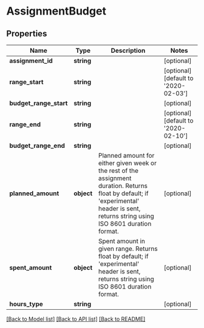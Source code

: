 # AssignmentBudget

## Properties
Name | Type | Description | Notes
------------ | ------------- | ------------- | -------------
**assignment_id** | **string** |  | [optional] 
**range_start** | **string** |  | [optional] [default to '2020-02-03']
**budget_range_start** | **string** |  | [optional] 
**range_end** | **string** |  | [optional] [default to '2020-02-10']
**budget_range_end** | **string** |  | [optional] 
**planned_amount** | **object** | Planned amount for either given week or the rest of the assignment duration. Returns float by default; if &#39;experimental&#39; header is sent, returns string using ISO 8601 duration format. | [optional] 
**spent_amount** | **object** | Spent amount in given range. Returns float by default; if &#39;experimental&#39; header is sent, returns string using ISO 8601 duration format. | [optional] 
**hours_type** | **string** |  | [optional] 

[[Back to Model list]](../README.md#documentation-for-models) [[Back to API list]](../README.md#documentation-for-api-endpoints) [[Back to README]](../README.md)


